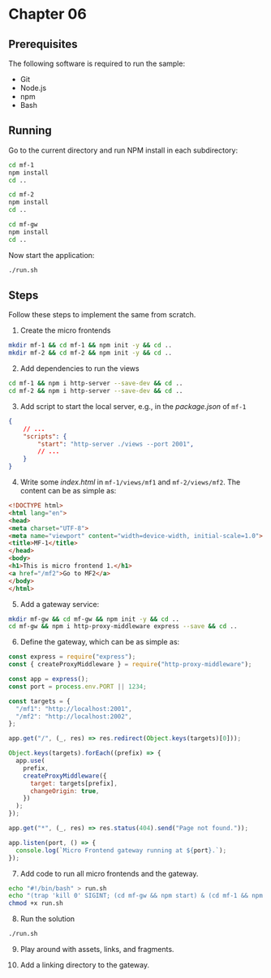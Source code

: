 # Chapter 06

## Prerequisites

The following software is required to run the sample:

- Git
- Node.js
- npm
- Bash

## Running

Go to the current directory and run NPM install in each subdirectory:

```sh
cd mf-1
npm install
cd ..

cd mf-2
npm install
cd ..

cd mf-gw
npm install
cd ..
```

Now start the application:

```sh
./run.sh
```

## Steps

Follow these steps to implement the same from scratch.

1. Create the micro frontends

```sh
mkdir mf-1 && cd mf-1 && npm init -y && cd ..
mkdir mf-2 && cd mf-2 && npm init -y && cd ..
```

2. Add dependencies to run the views

```sh
cd mf-1 && npm i http-server --save-dev && cd ..
cd mf-2 && npm i http-server --save-dev && cd ..
```

3. Add script to start the local server, e.g., in the *package.json* of `mf-1`

```json
{
    // ...
    "scripts": {
        "start": "http-server ./views --port 2001",
        // ...
    }
}
```

4. Write some *index.html* in `mf-1/views/mf1` and `mf-2/views/mf2`. The content can be as simple as:

```html
<!DOCTYPE html>
<html lang="en">
<head>
<meta charset="UTF-8">
<meta name="viewport" content="width=device-width, initial-scale=1.0">
<title>MF-1</title>
</head>
<body>
<h1>This is micro frontend 1.</h1>
<a href="/mf2">Go to MF2</a>
</body>
</html>
```

5. Add a gateway service:

```sh
mkdir mf-gw && cd mf-gw && npm init -y && cd ..
cd mf-gw && npm i http-proxy-middleware express --save && cd ..
```

6. Define the gateway, which can be as simple as:

```js
const express = require("express");
const { createProxyMiddleware } = require("http-proxy-middleware");

const app = express();
const port = process.env.PORT || 1234;

const targets = {
  "/mf1": "http://localhost:2001",
  "/mf2": "http://localhost:2002",
};

app.get("/", (_, res) => res.redirect(Object.keys(targets)[0]));

Object.keys(targets).forEach((prefix) => {
  app.use(
    prefix,
    createProxyMiddleware({
      target: targets[prefix],
      changeOrigin: true,
    })
  );
});

app.get("*", (_, res) => res.status(404).send("Page not found."));

app.listen(port, () => {
  console.log(`Micro Frontend gateway running at ${port}.`);
});
```

7. Add code to run all micro frontends and the gateway.

```sh
echo "#!/bin/bash" > run.sh
echo "(trap 'kill 0' SIGINT; (cd mf-gw && npm start) & (cd mf-1 && npm start) & (cd mf-2 && npm start))" >> run.sh
chmod +x run.sh
```

8. Run the solution

```sh
./run.sh
```

9. Play around with assets, links, and fragments.

10. Add a linking directory to the gateway.
